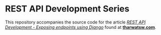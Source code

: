# REST API Development Series

This repository accompanies the source code for the article [*REST API Development - Exposing endpoints using Django*](https://tharwatsw.com/articles/rest-api-development-building-the-api-using-django/) found at [**tharwatsw.com**](https://tharwatsw.com).